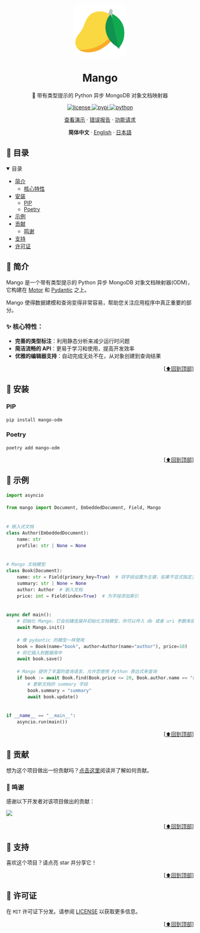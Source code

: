 <p align="center">
    <a name="readme-top"></a>
    <a href="https://github.com/A-kirami/mango">
        <img width="140px" src="https://raw.githubusercontent.com/A-kirami/mango/main/assets/mango-logo.svg" align="center" alt="Mango" />
    </a>
    <h1 align="center">Mango</h1>
    <p align="center">🥭 带有类型提示的 Python 异步 MongoDB 对象文档映射器</p>
</p>
    <p align="center">
        <a href="./LICENSE">
            <img src="https://img.shields.io/github/license/A-kirami/mango.svg" alt="license">
        </a>
        <a href="https://pypi.python.org/pypi/mango-odm">
            <img src="https://img.shields.io/pypi/v/mango-odm.svg" alt="pypi">
        </a>
        <a href="https://www.python.org/">
            <img src="https://img.shields.io/badge/python-3.10+-blue.svg" alt="python">
        </a>
    </p>
    <p align="center">
        <a href="#-示例">查看演示</a>
        ·
        <a href="https://github.com/A-kirami/mango/issues/new?assignees=&labels=bug&template=bug_report.yml&title=%5BBUG%5D%3A+">错误报告</a>
        ·
        <a href="https://github.com/A-kirami/mango/issues/new?assignees=&labels=enhancement&template=feature_request.yml&title=%5BFeature%5D%3A+">功能请求</a>
    </p>
    <p align="center">
        <strong>简体中文</strong>
        ·
        <a href="/docs/README_EN.md">English</a>
        ·
        <a href="/docs/README_JA.md">日本語</a>
    </p>
</p>
<p align="center">

## 🔖 目录

<details open="open">
  <summary>目录</summary>
  <ul>
    <li>
        <a href="#-简介">简介</a>
        <ul>
            <li><a href="#-核心特性">核心特性</a></li>
        </ul>
    </li>
    <li>
        <a href="#-安装">安装</a>
        <ul>
            <li><a href="#PIP">PIP</a></li>
            <li><a href="#Poetry">Poetry</a></li>
        </ul>
    </li>
    <li>
        <a href="#-示例">示例</a>
    </li>
    <li>
        <a href="#-贡献">贡献</a>
        <ul>
            <li><a href="#-鸣谢">鸣谢</a></li>
        </ul>
    </li>
    <li><a href="#-支持">支持</a></li>
    <li><a href="#-许可证">许可证</a></li>
  </ul>
</details>

## 📖 简介

Mango 是一个带有类型提示的 Python 异步 MongoDB 对象文档映射器(ODM)，它构建在 [Motor](https://motor.readthedocs.io/en/stable/) 和 [Pydantic](https://pydantic-docs.helpmanual.io/) 之上。

Mango 使得数据建模和查询变得非常容易，帮助您关注应用程序中真正重要的部分。

### ✨ 核心特性：

- **完善的类型标注**：利用静态分析来减少运行时问题
- **简洁流畅的 API**：更易于学习和使用，提高开发效率
- **优雅的编辑器支持**：自动完成无处不在，从对象创建到查询结果

<p align="right">[<a href="#readme-top">⬆回到顶部</a>]</p>

## 🚀 安装

### PIP

```shell
pip install mango-odm
```
### Poetry

```shell
poetry add mango-odm
```

<p align="right">[<a href="#readme-top">⬆回到顶部</a>]</p>

## 🌟 示例

```python
import asyncio

from mango import Document, EmbeddedDocument, Field, Mango


# 嵌入式文档
class Author(EmbeddedDocument):
    name: str
    profile: str | None = None


# Mango 文档模型
class Book(Document):
    name: str = Field(primary_key=True)  # 将字段设置为主键，如果不显式指定主键，则会自动创建 id 字段作为主键
    summary: str | None = None
    author: Author  # 嵌入文档
    price: int = Field(index=True)  # 为字段添加索引


async def main():
    # 初始化 Mango，它会创建连接并初始化文档模型，你可以传入 db 或者 uri 参数来指定连接
    await Mango.init()

    # 像 pydantic 的模型一样使用
    book = Book(name="book", author=Author(name="author"), price=10)
    # 将它插入到数据库中
    await book.save()

    # Mango 提供了丰富的查询语言，允许您使用 Python 表达式来查询
    if book := await Book.find(Book.price <= 20, Book.author.name == "author").get():
        # 更新文档的 summary 字段
        book.summary = "summary"
        await book.update()


if __name__ == "__main__":
    asyncio.run(main())

```

<p align="right">[<a href="#readme-top">⬆回到顶部</a>]</p>

## 🤝 贡献

想为这个项目做出一份贡献吗？[点击这里]()阅读并了解如何贡献。

### 🎉 鸣谢

感谢以下开发者对该项目做出的贡献：

<a href="https://github.com/A-kirami/mango/graphs/contributors">
  <img src="https://contrib.rocks/image?repo=A-kirami/mango" />
</a>

<p align="right">[<a href="#readme-top">⬆回到顶部</a>]</p>

## 💖 支持

喜欢这个项目？请点亮 star 并分享它！

<p align="right">[<a href="#readme-top">⬆回到顶部</a>]</p>

## 📝 许可证

在 `MIT` 许可证下分发。请参阅 [LICENSE](./LICENSE) 以获取更多信息。

<p align="right">[<a href="#readme-top">⬆回到顶部</a>]</p>